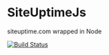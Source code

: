 SiteUptimeJs
============

siteuptime.com wrapped in Node

[![Build Status](https://travis-ci.org/ecoad/SiteUptimeJS.png)](https://travis-ci.org/ecoad/SiteUptimeJS)
